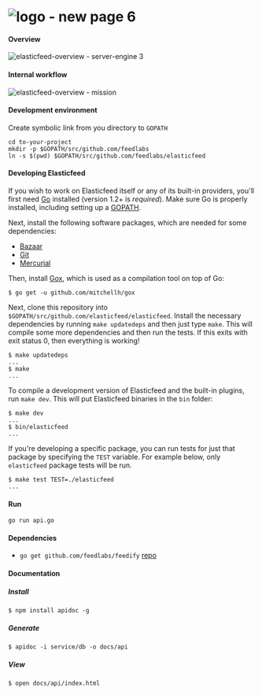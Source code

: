 ![logo - new page 6](https://cloud.githubusercontent.com/assets/1843523/7351311/b4db8698-ed04-11e4-8a01-a5b72ba55163.png)
===========
#### Overview
![elasticfeed-overview - server-engine 3](https://cloud.githubusercontent.com/assets/1843523/7103145/c5f8d754-e099-11e4-8201-60c7c714c436.png)

#### Internal workflow
![elasticfeed-overview - mission](https://cloud.githubusercontent.com/assets/1843523/8312097/1666151a-19db-11e5-8d1a-3142980eb05c.png)

#### Development environment
Create symbolic link from you directory to `GOPATH`
```
cd to-your-project
mkdir -p $GOPATH/src/github.com/feedlabs
ln -s $(pwd) $GOPATH/src/github.com/feedlabs/elasticfeed
```

#### Developing Elasticfeed
If you wish to work on Elasticfeed itself or any of its built-in providers,
you'll first need [Go](http://www.golang.org) installed (version 1.2+ is
_required_). Make sure Go is properly installed, including setting up
a [GOPATH](http://golang.org/doc/code.html#GOPATH).

Next, install the following software packages, which are needed for some dependencies:

- [Bazaar](http://bazaar.canonical.com/en/)
- [Git](http://git-scm.com/)
- [Mercurial](http://mercurial.selenic.com/)

Then, install [Gox](https://github.com/mitchellh/gox), which is used
as a compilation tool on top of Go:

    $ go get -u github.com/mitchellh/gox

Next, clone this repository into `$GOPATH/src/github.com/elasticfeed/elasticfeed`.
Install the necessary dependencies by running `make updatedeps` and then just
type `make`. This will compile some more dependencies and then run the tests. If
this exits with exit status 0, then everything is working!

    $ make updatedeps
    ...
    $ make
    ...

To compile a development version of Elasticfeed and the built-in plugins,
run `make dev`. This will put Elasticfeed binaries in the `bin` folder:

    $ make dev
    ...
    $ bin/elasticfeed
    ...


If you're developing a specific package, you can run tests for just that
package by specifying the `TEST` variable. For example below, only
`elasticfeed` package tests will be run.

    $ make test TEST=./elasticfeed
    ...


#### Run
`go run api.go`

#### Dependencies
* `go get github.com/feedlabs/feedify` [repo](https://github.com/feedlabs/feedify)

#### Documentation

##### Install

```
$ npm install apidoc -g
```

##### Generate

```
$ apidoc -i service/db -o docs/api
```

##### View
```
$ open docs/api/index.html
```
